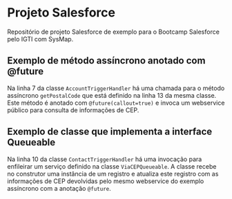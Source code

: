 # Projeto Salesforce

Repositório de projeto Salesforce de exemplo para o Bootcamp Salesforce pelo IGTI com SysMap.

## Exemplo de método assíncrono anotado com @future

Na linha 7 da classe `AccountTriggerHandler` há uma chamada para o método assíncrono `getPostalCode` que está definido na linha 13 da mesma classe. Este método é anotado com `@future(callout=true)` e invoca um webservice público para consulta de informações de CEP.

## Exemplo de classe que implementa a interface Queueable

Na linha 10 da classe `ContactTriggerHandler` há uma invocação para enfileirar um serviço definido na classe `ViaCEPQueueable`. A classe recebe no construtor uma instância de um registro e atualiza este registro com as informações de CEP devolvidas pelo mesmo webservice do exemplo assíncrono com a anotação `@future`.
